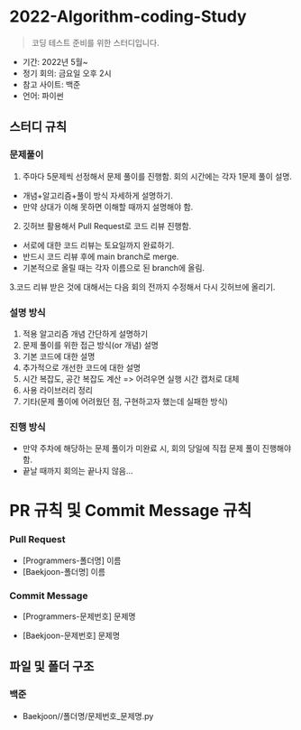 
# 2022-Algorithm-coding-Study

> 코딩 테스트 준비를 위한 스터디입니다.

+ 기간: 2022년 5월~
+ 정기 회의: 금요일 오후 2시
+ 참고 사이트: 백준
+ 언어: 파이썬


## 스터디 규칙

### 문제풀이
1. 주마다 5문제씩 선정해서 문제 풀이를 진행함. 회의 시간에는 각자 1문제 풀이 설명.
+ 개념+알고리즘+풀이 방식 자세하게 설명하기.
+ 만약 상대가 이해 못하면 이해할 때까지 설명해야 함.

2. 깃허브 활용해서 Pull Request로 코드 리뷰 진행함.
+ 서로에 대한 코드 리뷰는 토요일까지 완료하기.
+ 반드시 코드 리뷰 후에 main branch로 merge.
+ 기본적으로 올릴 때는 각자 이름으로 된 branch에 올림.

3.코드 리뷰 받은 것에 대해서는 다음 회의 전까지 수정해서 다시 깃허브에 올리기.

### 설명 방식
1. 적용 알고리즘 개념 간단하게 설명하기
2. 문제 풀이를 위한 접근 방식(or 개념) 설명
3. 기본 코드에 대한 설명
4. 추가적으로 개선한 코드에 대한 설명
5. 시간 복잡도, 공간 복잡도 계산 => 어려우면 실행 시간 캡처로 대체
6. 사용 라이브러리 정리
7. 기타(문제 풀이에 어려웠던 점, 구현하고자 했는데 실패한 방식)

### 진행 방식
+ 만약 주차에 해당하는 문제 풀이가 미완료 시, 회의 당일에 직접 문제 풀이 진행해야 함.
+ 끝날 때까지 회의는 끝나지 않음...


# PR 규칙 및 Commit Message 규칙

### Pull Request
+ [Programmers-폴더명] 이름
+ [Baekjoon-폴더명] 이름


### Commit Message
+ [Programmers-문제번호] 문제명

+ [Baekjoon-문제번호] 문제명

## 파일 및 폴더 구조
### 백준
+ Baekjoon//폴더명/문제번호_문제명.py


